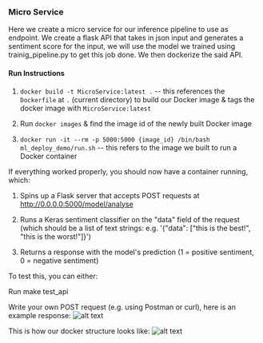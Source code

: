 
### Micro Service
Here we create a micro service for our inference pipeline to use as endpoint. We create a flask API that takes in json input and generates a sentiment score for the input, we will use the model we trained using trainig_pipeline.py to get this job done.
We then dockerize the said API.

#### Run Instructions

1. `docker build -t MicroService:latest .` -- this references the `Dockerfile` at `.` (current directory) to build our Docker image & tags the docker image with `MicroService:latest`

2. Run `docker images` & find the image id of the newly built Docker image

3. `docker run -it --rm -p 5000:5000 {image_id} /bin/bash ml_deploy_demo/run.sh` -- this refers to the image we built to run a Docker container

If everything worked properly, you should now have a container running, which:

1. Spins up a Flask server that accepts POST requests at http://0.0.0.0:5000/model/analyse

2. Runs a Keras sentiment classifier on the "data" field of the request (which should be a list of text strings: e.g. '{"data": ["this is the best!", "this is the worst!"]}')

3. Returns a response with the model's prediction (1 = positive sentiment, 0 = negative sentiment)

To test this, you can either:

Run make test_api

Write your own POST request (e.g. using Postman or curl), here is an example response:
![alt text](https://github.com/siddhant07/CaseStudy2/blob/master/Images/Postman_res.png)

This is how our docker structure looks like:
![alt text](https://github.com/siddhant07/CaseStudy2/blob/master/Images/DockerStructure.png)


